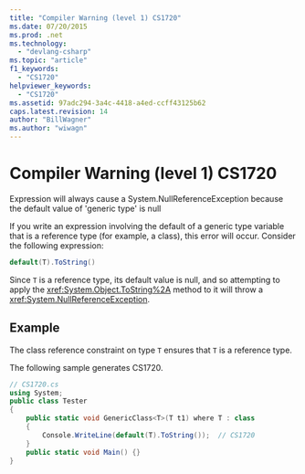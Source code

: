 ```yaml
---
title: "Compiler Warning (level 1) CS1720"
ms.date: 07/20/2015
ms.prod: .net
ms.technology: 
  - "devlang-csharp"
ms.topic: "article"
f1_keywords: 
  - "CS1720"
helpviewer_keywords: 
  - "CS1720"
ms.assetid: 97adc294-3a4c-4418-a4ed-ccff43125b62
caps.latest.revision: 14
author: "BillWagner"
ms.author: "wiwagn"
---
```

# Compiler Warning (level 1) CS1720
Expression will always cause a System.NullReferenceException because the default value of 'generic type' is null  
  
 If you write an expression involving the default of a generic type variable that is a reference type (for example, a class), this error will occur. Consider the following expression:  
  
```csharp  
default(T).ToString()  
```  
  
 Since `T` is a reference type, its default value is null, and so attempting to apply the <xref:System.Object.ToString%2A> method to it will throw a <xref:System.NullReferenceException>.  
  
## Example  
 The class reference constraint on type `T` ensures that `T` is a reference type.  
  
 The following sample generates CS1720.  
  
```csharp  
// CS1720.cs  
using System;  
public class Tester   
{  
    public static void GenericClass<T>(T t1) where T : class   
    {  
        Console.WriteLine(default(T).ToString());  // CS1720  
    }  
    public static void Main() {}  
}  
```

